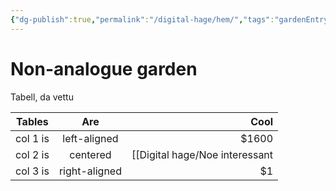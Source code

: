 ```yaml
---
{"dg-publish":true,"permalink":"/digital-hage/hem/","tags":"gardenEntry"}
---
```

# Non-analogue garden

Tabell, da vettu

| Tables   |      Are      |  Cool |
|----------|:-------------:|------:|
| col 1 is |  left-aligned | $1600 |
| col 2 is |    centered   |   [[Digital hage/Noe interessant|Noe interessant]] |
| col 3 is | right-aligned |    $1 |
